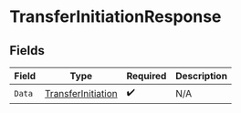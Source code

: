 # TransferInitiationResponse


## Fields

| Field                                                               | Type                                                                | Required                                                            | Description                                                         |
| ------------------------------------------------------------------- | ------------------------------------------------------------------- | ------------------------------------------------------------------- | ------------------------------------------------------------------- |
| `Data`                                                              | [TransferInitiation](../../Models/Components/TransferInitiation.md) | :heavy_check_mark:                                                  | N/A                                                                 |